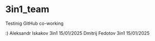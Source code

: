 # 3in1_team
 Testinig GitHub co-working

 :)
Aleksandr Iskakov 3in1 15/01/2025
Dmitrij Fedotov 3in1 15/01/2025
